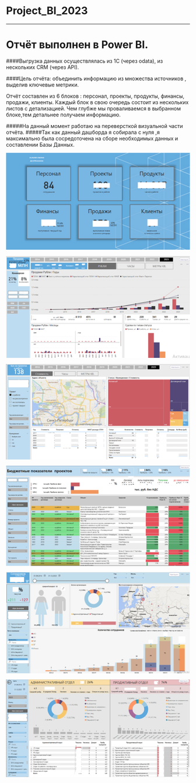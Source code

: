 # Project_BI_2023

___

# Отчёт выполнен в Power BI.
####Выгрузка данных осуществлялась из 1С (через odata), из нескольких CRM (через API).

####Цель отчёта: объединить информацию из множества источников , выделив ключевые метрики.

Отчёт составлен из 6 блоков : персонал, проекты, продукты, финансы, продажи, клиенты.
Каждый блок в свою очередь состоит из нескольких листов с детализацией. 
Чем глубже мы проваливаемся в выбранном блоке,тем детальнее получаем информацию.

#####На данный момент работаю на переверсткой визуальной части отчёта.
#####Так как данный дашборда я собирала с нуля ,я максимально была сосредоточена на сборе необходимых данных и составлении Базы Данных.

![img](https://github.com/OlgaTyulkevich/Project_BI_2023/blob/files/%D0%93%D0%BB%D0%B0%D0%B2%D0%BD%D0%B0%D1%8F.png)

![img](https://github.com/OlgaTyulkevich/Project_BI_2023/blob/files/%D0%9F%D1%80%D0%BE%D0%B4%D0%B0%D0%B6%D0%B8.png)

![img](https://github.com/OlgaTyulkevich/Project_BI_2023/blob/files/%D0%9F%D1%80%D0%BE%D0%B5%D0%BA%D1%82%D1%8B.png)

![img](https://github.com/OlgaTyulkevich/Project_BI_2023/blob/files/%D0%9F%D1%80%D0%BE%D0%B5%D0%BA%D1%82%D1%8B2.png)

![img](https://github.com/OlgaTyulkevich/Project_BI_2023/blob/files/%D0%A1%D0%BE%D1%82%D1%80%D1%83%D0%B4%D0%BD%D0%B8%D0%BA%D0%B8.png)

![img](https://github.com/OlgaTyulkevich/Project_BI_2023/blob/files/%D0%A1%D0%BE%D1%82%D1%80%D1%83%D0%B4%D0%BD%D0%B8%D0%BA%D0%B82.png)
